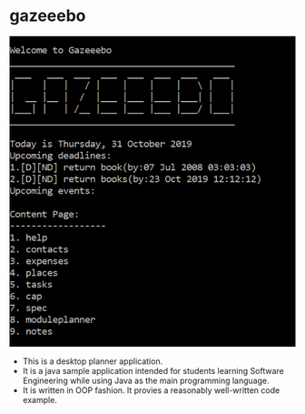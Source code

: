 # gazeeebo

![](docs/images/Ui.PNG)

* This is a desktop planner application. 
* It is a java sample application intended for students learning Software Engineering while using Java as the main programming language.
* It is written in OOP fashion. It provies a reasonably well-written code example.
